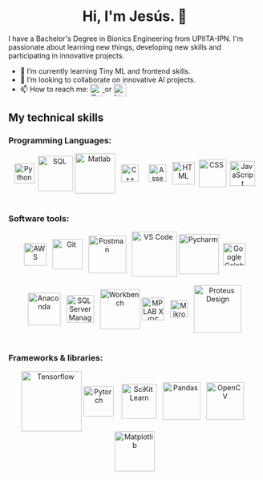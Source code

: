 <div>
  <h1 align="center"> Hi, I'm Jesús.  👋</h1>
  I have a Bachelor's Degree in Bionics Engineering from UPIITA-IPN. I'm passionate about learning new things, developing new skills and participating in innovative projects.
</div>
<div>
  <p>
    <ul>
      <li>🌱 I’m currently learning Tiny ML and frontend skills.</li >
      <li>👯 I’m looking to collaborate on innovative AI projects.</li>
      <li>📫 How to reach me: 
        <a href="mailto:banda.j94@gmail.com">
          <img align="center" src="https://upload.wikimedia.org/wikipedia/commons/thumb/7/7e/Gmail_icon_%282020%29.svg/1280px-Gmail_icon_%282020%29.svg.png" alt="Gmail" style="width:25px;">
        </a>
        or
        <a href="https://www.linkedin.com/in/jes%C3%BAs-banda-5a3131a5/">
          <img align="center" src="https://user-images.githubusercontent.com/55005374/103146171-312a4c00-470b-11eb-8839-992580bb8206.png" alt="LinkedIn" style="width:25px;">
        </a>
      </li>
    </ul>
  </p>
</div>

<div>
  <h2>My technical skills</h2>
  
  <div>
    <h3>Programming Languages:</h3>
    <p align="center">
      <img align="center" src="https://logodownload.org/wp-content/uploads/2019/10/python-logo-2.png" alt="Python" style="width:40px;">&nbsp 
      <img align="center" src="https://media.istockphoto.com/vectors/database-server-isolated-flat-web-mobile-icon-with-sql-word-vector-vector-id1055067852?k=6&m=1055067852&s=170667a&w=0&h=bGbkdAvh6xJQHnVMeRje0Uc8al46DDc6Bq7TsT0mdyU=" alt="SQL" style="width:70px;">
      <img align="center" src="https://lh3.googleusercontent.com/proxy/n82wHWit2u2DpXR3cB3dm5lMgofjyJsiDt_a9MPrQCXbZCrHxhmrUsmiJHkSF4-uEuBq8Tp49zmJzu27OKZUw-McDzP-yuZjnBcSz8La" alt="Matlab" style="width:80px;">&nbsp&nbsp 
      <img align="center" src="https://upload.wikimedia.org/wikipedia/commons/thumb/1/18/ISO_C%2B%2B_Logo.svg/306px-ISO_C%2B%2B_Logo.svg.png" alt="C++" style="width:35px;">&nbsp&nbsp&nbsp&nbsp 
      <img align="center" src="https://encrypted-tbn0.gstatic.com/images?q=tbn:ANd9GcQQdA_2Vi350-blMARDU4bOdXkXaanfyYmPVg&usqp=CAU" alt="Assembly" style="width:35px;">&nbsp&nbsp 
      <img align="center" src="https://upload.wikimedia.org/wikipedia/commons/thumb/6/61/HTML5_logo_and_wordmark.svg/768px-HTML5_logo_and_wordmark.svg.png" alt="HTML" style="width:45px;">&nbsp 
      <img align="center" src="http://lineadecodigo.com/wp-content/uploads/2014/04/css.png" alt="CSS" style="width:55px;">&nbsp 
      <img align="center" src="https://cdn.iconscout.com/icon/free/png-256/javascript-2038874-1720087.png" alt="JavaScript" style="width:50px;"> 
      <br>
      <br>
    </p>
  </div>
  
  <div>
    <h3>Software tools:</h3>
    <p align="center">
      <img align="center" src="https://upload.wikimedia.org/wikipedia/commons/thumb/9/93/Amazon_Web_Services_Logo.svg/368px-Amazon_Web_Services_Logo.svg.png" alt="AWS" style="width:45px;">&nbsp&nbsp
      <img align="center" src="https://upload.wikimedia.org/wikipedia/commons/thumb/e/e0/Git-logo.svg/1280px-Git-logo.svg.png" alt="Git" style="width:60px;">&nbsp&nbsp
      <img align="center" src="https://testerhouse.com/wp-content/uploads/2019/09/postman-logo.png" alt="Postman" style="width:75px;">&nbsp&nbsp
      <img align="center" src="https://res.cloudinary.com/practicaldev/image/fetch/s--9F8ygOQO--/c_imagga_scale,f_auto,fl_progressive,h_720,q_auto,w_1280/https://dev-to-uploads.s3.amazonaws.com/i/ikysur95osy0deokuuji.png" alt="VS Code" style="width:90px;">
      <img align="center" src="https://xpertlab.com/wp-content/uploads/2020/01/pyCharm.png" alt="Pycharm" style="width:80px;">&nbsp
      <img align="center" src="https://colab.research.google.com/img/colab_favicon_256px.png" alt="Google Colab" style="width:45px;">
      <br>
      <br>
      <img align="center" src="https://txtitx.files.wordpress.com/2020/01/anaconda-python-logo.png?w=302&h=227" alt="Anaconda" style="width:65px;">&nbsp&nbsp
      <img align="center" src="https://www.kindpng.com/picc/m/21-215460_microsoft-sql-server-logo-png-microsoft-sql-server.png" alt="SQL Server Management" style="width:55px;">&nbsp&nbsp
      <img align="center" src="https://www.javierrguez.com/wp-content/uploads/logo-mysql-workbench.png" alt="Workbench" style="width:80px;">
      <img align="center" src="https://www.microchip.com/en-us/development-tools-tools-and-software/mplab-x-ide/_jcr_content/root/responsivegrid/container/container/isolatedimage_copy/image.coreimg.png/1612294657229/mplab-xide-transparent-background.png" alt="MPLAB X IDE" style="width:45px;">&nbsp&nbsp
      <img align="center" src="https://lh3.googleusercontent.com/proxy/q6vaOGAm-eSAfgzfU3OEVj7rY-QZZBpUj-z140AIQrwn-yO1R_7Ikl_N0jFdbOPn3y4lZtDXVe57QxDPyQ8LTZ56AASDSQcvbXEewgdoGzOty-tk" alt="MikroC" style="width:35px;">&nbsp&nbsp
      <img align="center" src="https://edasim.com/wp-content/uploads/2020/06/edasim-integrating-ideas-logo-proteus.png" alt="Proteus Design" style="width:95px;">
      <br>
      <br>
    </p>
  </div>

  <div>
    <h3>Frameworks & libraries:</h3>
    <p align="center">
      <img align="center" src="https://upload.wikimedia.org/wikipedia/commons/e/e5/TensorFlow_Logo_with_text.png" alt="Tensorflow" style="width:120px;">
      <img align="center" src="https://miro.medium.com/max/691/1*VSQ0XEywxSgZBwW05GsZtw.png" alt="Pytorch" style="width:60px;">&nbsp&nbsp&nbsp
      <img align="center" src="https://upload.wikimedia.org/wikipedia/commons/thumb/0/05/Scikit_learn_logo_small.svg/1280px-Scikit_learn_logo_small.svg.png" alt="SciKit Learn" style="width:70px;">&nbsp&nbsp
      <img align="center" src="https://numfocus.org/wp-content/uploads/2016/07/pandas-logo-300.png" alt="Pandas" style="width:75px;">&nbsp&nbsp
      <img align="center" src="https://3.bp.blogspot.com/-yvrV6MUueGg/ToICp0YIDPI/AAAAAAAAADg/SYKg4dWpyC43AAfrDwBTR0VYmYT0QshEgCPcBGAYYCw/s1600/OpenCV_Logo.png" alt="OpenCV" style="width:75px;">&nbsp&nbsp
      <img align="center" src="https://matplotlib.org/_static/logo2_compressed.svg" alt="Matplotlib" style="width:80px;">
    </p>
  </div>
  
</div>
